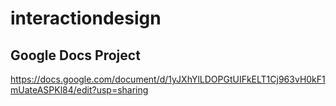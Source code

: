 # interactiondesign

## Google Docs Project
https://docs.google.com/document/d/1yJXhYlLDOPGtUIFkELT1Cj963vH0kF1mUateASPKl84/edit?usp=sharing

